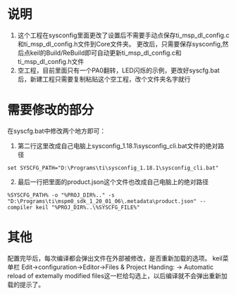 # 说明
1. 这个工程在sysconfig里面更改了设置后不需要手动点保存ti_msp_dl_config.c和ti_msp_dl_config.h文件到Core文件夹。
更改后，只需要保存sysconfig,然后点keil的Build/ReBuild即可自动更新ti_msp_dl_config.c和ti_msp_dl_config.h文件
2. 空工程，目前里面只有一个PA0翻转，LED闪烁的示例，更改好syscfg.bat后，新建工程只需要复制粘贴这个空工程，改个文件夹名字就行

# 需要修改的部分
在syscfg.bat中修改两个地方即可：  
1. 第二行这里改成自己电脑上sysconfig_1.18.1\sysconfig_cli.bat文件的绝对路径
```
set SYSCFG_PATH="D:\Programs\ti\sysconfig_1.18.1\sysconfig_cli.bat"
```


2. 最后一行把里面的product.json这个文件也改成自己电脑上的绝对路径
```
%SYSCFG_PATH% -o "%PROJ_DIR%.." -s "D:\Programs\ti\mspm0_sdk_1_20_01_06\.metadata\product.json" --compiler keil "%PROJ_DIR%..\%SYSCFG_FILE%"
```

# 其他
配置完毕后，每次编译都会弹出文件在外部被修改，是否重新加载的选项。
keil菜单栏  Edit->configuration->Editor->Files & Project Handing: -> Automatic reload of extemally modified files这一栏给勾选上，以后编译就不会弹出重新加载的提示了。